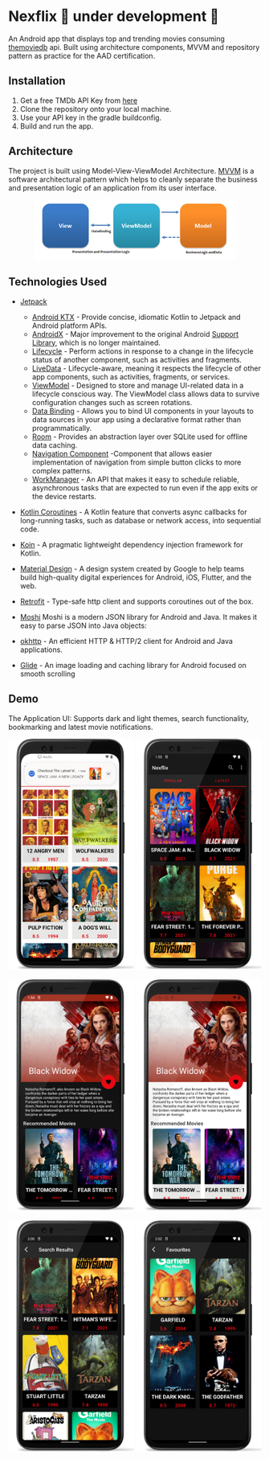 # Nexflix 🚧 under development 🚧 

An Android app that displays top and trending movies consuming [themoviedb](https://www.themoviedb.org/documentation/api) api. 
Built using architecture components, MVVM and repository pattern as practice for the AAD certification.

## Installation

1. Get a free TMDb API Key from [here](https://www.themoviedb.org/documentation/api)
2. Clone the repository onto your local machine.
3. Use your API key in the gradle buildconfig.
4. Build and run the app.

## Architecture

The project is built using Model-View-ViewModel Architecture.
[MVVM](https://en.wikipedia.org/wiki/Model%E2%80%93view%E2%80%93viewmodel) is a software architectural pattern which helps to cleanly separate the business and presentation logic of an application from its user interface.

<p align="center">
<img src="assets/MVVMPattern.png" alt="mvvm" width="400"/>
</p>

## Technologies Used

- [Jetpack](https://developer.android.com/jetpack)
  - [Android KTX](https://developer.android.com/kotlin/ktx.html) - Provide concise, idiomatic Kotlin to Jetpack and Android platform APIs.
  - [AndroidX](https://developer.android.com/jetpack/androidx) - Major improvement to the original Android [Support Library](https://developer.android.com/topic/libraries/support-library/index), which is no longer maintained.
  - [Lifecycle](https://developer.android.com/topic/libraries/architecture/lifecycle) - Perform actions in response to a change in the lifecycle status of another component, such as activities and fragments.
  - [LiveData](https://developer.android.com/topic/libraries/architecture/livedata) - Lifecycle-aware, meaning it respects the lifecycle of other app components, such as activities, fragments, or services.
  - [ViewModel](https://developer.android.com/topic/libraries/architecture/viewmodel) - Designed to store and manage UI-related data in a lifecycle conscious way. The ViewModel class allows data to survive configuration changes such as screen rotations.
  - [Data Binding](https://developer.android.com/topic/libraries/data-binding/) - Allows you to bind UI components in your layouts to data sources in your app using a declarative format rather than programmatically.
  - [Room](https://developer.android.com/training/data-storage/room) - Provides an abstraction layer over SQLite used for offline data caching.
  - [Navigation Component](https://developer.android.com/guide/navigation/navigation-getting-started) -Component that allows easier implementation of navigation from simple button clicks to more complex patterns.
  - [WorkManager](https://developer.android.com/topic/libraries/architecture/workmanager) - An API that makes it easy to schedule reliable, asynchronous tasks that are expected to run even if the app exits or the device restarts. 

- [Kotlin Coroutines](https://developer.android.com/kotlin/coroutines) - A Kotlin feature that converts async callbacks for long-running tasks, such as database or network access, into sequential code.
- [Koin](https://insert-koin.io/) - A pragmatic lightweight dependency injection framework for Kotlin.
- [Material Design](https://material.io/) - A design system created by Google to help teams build high-quality digital experiences for Android, iOS, Flutter, and the web.
- [Retrofit](https://square.github.io/retrofit/) - Type-safe http client and supports coroutines out of the box.
- [Moshi](https://github.com/square/moshi) Moshi is a modern JSON library for Android and Java. It makes it easy to parse JSON into Java objects:
- [okhttp](https://square.github.io/okhttp/) - An efficient HTTP & HTTP/2 client for Android and Java applications.
- [Glide](https://github.com/bumptech/glide) - An image loading and caching library for Android focused on smooth scrolling

## Demo

The Application UI:
Supports dark and light themes, search functionality, bookmarking and latest movie notifications.
<p>
<img src="assets/screenshot_1.png" width=250px;"/>  <img src="assets/screenshot_2.png" width=250pxpx;"/>
</p>
<p>
<img src="assets/screenshot_3.png" width=250px;"/>  <img src="assets/screenshot_4.png" width=250pxpx;"/>
</p>
<p>
<img src="assets/screenshot_5.png" width=250px;"/>  <img src="assets/screenshot_6.png" width=250px;"/>
</p>